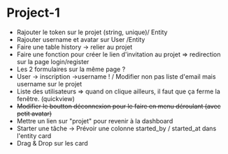 # Project-1

* Rajouter le token sur le projet (string, unique)/ Entity  
* Rajouter username et avatar sur User /Entity  
* Faire une table history -> relier au projet  
* Faire une fonction pour créer le lien d'invitation au projet => redirection sur la page login/register  
* Les 2 formulaires sur la même page ?  
* User -> inscription ->username ! / Modifier non pas liste d'email mais username sur le projet  
* Liste des utilisateurs => quand on clique ailleurs, il faut que ça ferme la fenêtre. (quickview)  
* ~~Modifier le boutton déconnexion pour le faire en menu déroulant (avec petit avatar)~~  
* Mettre un lien sur "projet" pour revenir à la dashboard  
* Starter une tâche -> Prévoir une colonne started_by / started_at dans l'entity card
* Drag & Drop sur les card
